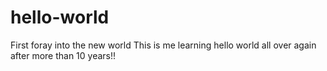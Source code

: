 # hello-world
First foray into the new world
This is me learning hello world all over again after more than 10 years!!
